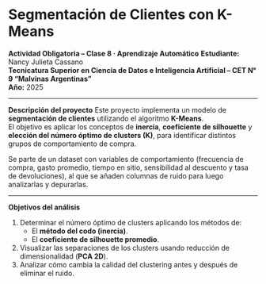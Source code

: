 # Segmentación de Clientes con K-Means  
**Actividad Obligatoria – Clase 8 · Aprendizaje Automático**
**Estudiante:** Nancy Julieta Cassano  
**Tecnicatura Superior en Ciencia de Datos e Inteligencia Artificial – CET N° 9 “Malvinas Argentinas”**  
**Año:** 2025  

---

**Descripción del proyecto**
Este proyecto implementa un modelo de **segmentación de clientes** utilizando el algoritmo **K-Means**.  
El objetivo es aplicar los conceptos de **inercia**, **coeficiente de silhouette** y **elección del número óptimo de clusters (K)**, para identificar distintos grupos de comportamiento de compra.

Se parte de un dataset con variables de comportamiento (frecuencia de compra, gasto promedio, tiempo en sitio, sensibilidad al descuento y tasa de devoluciones), al que se añaden columnas de ruido para luego analizarlas y depurarlas.

---

**Objetivos del análisis**
1. Determinar el número óptimo de clusters aplicando los métodos de:
   - El **método del codo (inercia)**.  
   - El **coeficiente de silhouette promedio**.  
2. Visualizar las separaciones de los clusters usando reducción de dimensionalidad (**PCA 2D**).  
3. Analizar cómo cambia la calidad del clustering antes y después de eliminar el ruido.  
